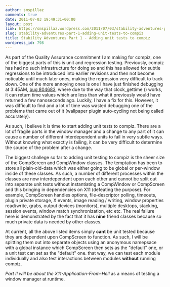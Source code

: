 ```yaml
---
author: smspillaz
comments: true
date: 2011-07-03 19:49:31+00:00
layout: post
link: https://smspillaz.wordpress.com/2011/07/03/stability-adventures-part-1-adding-unit-tests-to-compiz/
slug: stability-adventures-part-1-adding-unit-tests-to-compiz
title: Stability Adventures Part 1 - Adding unit tests to compiz
wordpress_id: 798
---
```


As part of the Quality Assurance commitment I am making for compiz, one of the biggest parts of this is unit and regression testing. Previously, compiz has had no such infrastructure for doing so and this has allowed for subtle regressions to be introduced into earlier revisions and then not become noticable until much later ones, making the regression very difficult to track down. One of the more annoying ones is one I have just finished debugging at 3:45AM, [bug 804683](https://bugs.launchpad.net/compiz-core/+bug/804683), where due to the way that clock_gettime () works, it can return time values which are less than what it previously would have returned a few nanoseconds ago. Luckily, I have a fix for this. However, it was difficult to find and a lot of time was wasted debugging one of the problems that came out of it (wallpaper plugin auto-cycling not being called accurately).

As such, I believe it is time to start adding unit tests to compiz. There are a lot of fragile parts in the window manager and a change to any part of it can cause a number of different interdependent units to fail in very subtle ways. Without knowing what exactly is failing, it can be very difficult to determine the source of the problem after a change.

The biggest challege so far to adding unit testing to compiz is the sheer size of the CompScreen and CompWindow classes. The temptation has been to store all plain-old-data which was either going to be global or per-window inside of these classes. As such, a number of different processes within the classes are now interdependent upon each other and cannot be split out into separate unit tests without instantiating a CompWindow or CompScreen and this bringing in dependencies on X11 (defeating the purpose). For example, CompScreen handles options, file-descriptor polling, timeouts, plugin private storage, X events, image reading / writing, window properties read/write, grabs, output devices (monitors), multiple desktops, stacking, session events, window match synchronization, etc etc. The real failure here is demonstrated by the fact that it has **nine** friend classes because so much private data is needed by other classes.

At current, all the above listed items simply **cant** be unit tested because they are dependent upon CompScreen to function. As such, I will be splitting them out into separate objects using an anonymous namepsace with a global instance which CompScreen then sets as the "default" one, or a unit test can set as the "default" one. that way, we can test each module individually and also test interactions between modules **without** running compiz.

_Part II will be about the X11-Application-From-Hell_ as a means of testing a window manager at runtime.
